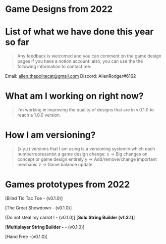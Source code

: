 # Game Designs from 2022

# List of what we have done this year so far

> Any feedback is welcomed and you can comment on the game design pages if you have a notion account.
also, you can use the the following information to contact me:

Email: allen.thepolitecat@gmail.com
Discord: AllenRodger#6162
> 

# What am I  working on right now?

> I'm working in improving the quality of designs that are in v.0.1.0 to reach a 1.0.0 version.
> 

# How I am versioning?

> (x.y.z) versions that I am using is a versioning systemin  which each numberrepresentst a game design change:
x → Big changes on concept or game design entirely
y → Add/remove/change important mechanic
z → Game balance update
> 

# Games prototypes from  2022

[Blind Tic Tac Toe - (v0.1.0)]

[The Great Showdown - (v0.1.0)]

[Do not steal my carrot ! - (v0.1.0)]
[**Solo String Builder (v1.2.1)**]

[**Multiplayer String Builder -** - (v0.1.0)]

[Hand Free -(v0.1.0)]
